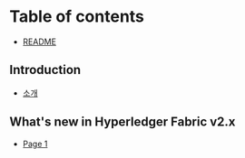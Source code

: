 # Table of contents

* [README](README.md)

## Introduction

* [소개](<README (1).md>)

## What's new in Hyperledger Fabric v2.x

* [Page 1](whats-new-in-hyperledger-fabric-v2.x/page-1.md)
